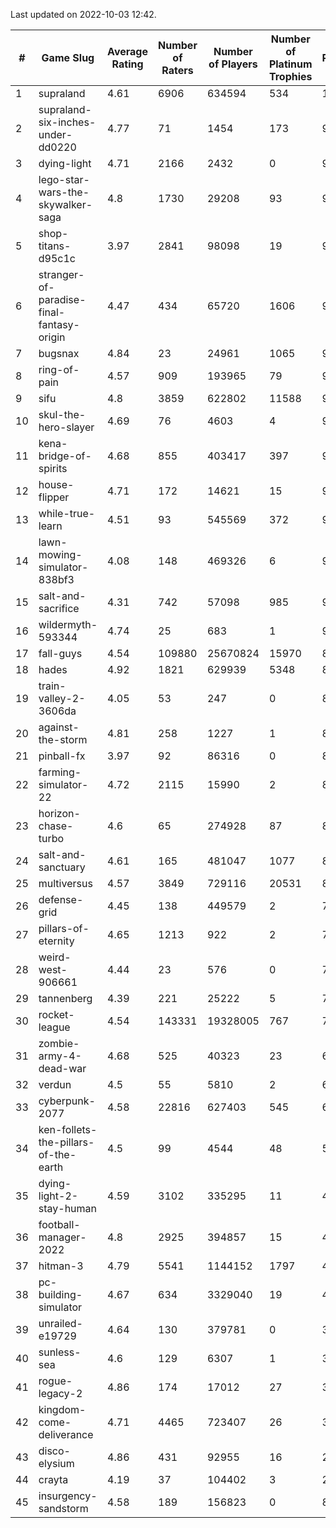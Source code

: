 Last updated on 2022-10-03 12:42.


|#|Game Slug|Average Rating|Number of Raters|Number of Players|Number of Platinum Trophies|Max Rarity (%)|
|---|---|---|---|---|---|---|
|1|supraland|4.61|6906|634594|534|100|
|2|supraland-six-inches-under-dd0220|4.77|71|1454|173|99|
|3|dying-light|4.71|2166|2432|0|98|
|4|lego-star-wars-the-skywalker-saga|4.8|1730|29208|93|98|
|5|shop-titans-d95c1c|3.97|2841|98098|19|98|
|6|stranger-of-paradise-final-fantasy-origin|4.47|434|65720|1606|98|
|7|bugsnax|4.84|23|24961|1065|97|
|8|ring-of-pain|4.57|909|193965|79|97|
|9|sifu|4.8|3859|622802|11588|96|
|10|skul-the-hero-slayer|4.69|76|4603|4|96|
|11|kena-bridge-of-spirits|4.68|855|403417|397|94|
|12|house-flipper|4.71|172|14621|15|93|
|13|while-true-learn|4.51|93|545569|372|93|
|14|lawn-mowing-simulator-838bf3|4.08|148|469326|6|91|
|15|salt-and-sacrifice|4.31|742|57098|985|91|
|16|wildermyth-593344|4.74|25|683|1|91|
|17|fall-guys|4.54|109880|25670824|15970|89|
|18|hades|4.92|1821|629939|5348|89|
|19|train-valley-2-3606da|4.05|53|247|0|89|
|20|against-the-storm|4.81|258|1227|1|88|
|21|pinball-fx|3.97|92|86316|0|86|
|22|farming-simulator-22|4.72|2115|15990|2|85|
|23|horizon-chase-turbo|4.6|65|274928|87|83|
|24|salt-and-sanctuary|4.61|165|481047|1077|83|
|25|multiversus|4.57|3849|729116|20531|81|
|26|defense-grid|4.45|138|449579|2|79|
|27|pillars-of-eternity|4.65|1213|922|2|79|
|28|weird-west-906661|4.44|23|576|0|79|
|29|tannenberg|4.39|221|25222|5|76|
|30|rocket-league|4.54|143331|19328005|767|74|
|31|zombie-army-4-dead-war|4.68|525|40323|23|66|
|32|verdun|4.5|55|5810|2|65|
|33|cyberpunk-2077|4.58|22816|627403|545|60|
|34|ken-follets-the-pillars-of-the-earth|4.5|99|4544|48|59|
|35|dying-light-2-stay-human|4.59|3102|335295|11|48|
|36|football-manager-2022|4.8|2925|394857|15|48|
|37|hitman-3|4.79|5541|1144152|1797|48|
|38|pc-building-simulator|4.67|634|3329040|19|47|
|39|unrailed-e19729|4.64|130|379781|0|39|
|40|sunless-sea|4.6|129|6307|1|38|
|41|rogue-legacy-2|4.86|174|17012|27|36|
|42|kingdom-come-deliverance|4.71|4465|723407|26|30|
|43|disco-elysium|4.86|431|92955|16|28|
|44|crayta|4.19|37|104402|3|22|
|45|insurgency-sandstorm|4.58|189|156823|0|8|
